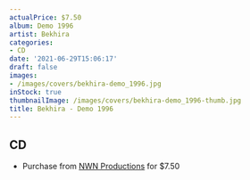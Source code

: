```yaml
---
actualPrice: $7.50
album: Demo 1996
artist: Bekhira
categories:
- CD
date: '2021-06-29T15:06:17'
draft: false
images:
- /images/covers/bekhira-demo_1996.jpg
inStock: true
thumbnailImage: /images/covers/bekhira-demo_1996-thumb.jpg
title: Bekhira - Demo 1996
---
```


## CD
* Purchase from [NWN Productions](http://shop.nwnprod.com/index.php?route=product/product&path=93&product_id=6038&sort=pd.name&order=ASC) for $7.50
